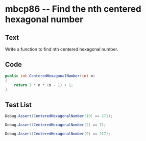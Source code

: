 # mbcp86 -- Find the nth centered hexagonal number

## Text

Write a function to find nth centered hexagonal number.

## Code

```csharp
public int CenteredHexagonalNumber(int n)  
{  
    return 3 * n * (n - 1) + 1;  
}
```

## Test List

```csharp
Debug.Assert(CenteredHexagonalNumber(10) == 271);
```

```csharp
Debug.Assert(CenteredHexagonalNumber(2) == 7);
```

```csharp
Debug.Assert(CenteredHexagonalNumber(9) == 217);
```
